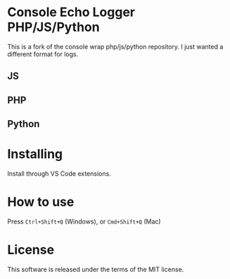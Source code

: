 # Console Echo Logger PHP/JS/Python

This is a fork of the console wrap php/js/python repository. I just wanted a different format for logs.

## JS

<!-- ![JS](https://github.com/Code-Elements/Console-Wrap-PHP-JS-Python/raw/HEAD/images/js.gif) -->

## PHP

<!-- ![PHP](https://github.com/Code-Elements/Console-Wrap-PHP-JS-Python/raw/HEAD/images/php.gif) -->

## Python

<!-- ![Python](https://github.com/Code-Elements/Console-Wrap-PHP-JS-Python/raw/HEAD/images/python.gif) -->

# Installing

Install through VS Code extensions.

# How to use

Press `Ctrl+Shift+Q` (Windows), or `Cmd+Shift+Q` (Mac)

# License

This software is released under the terms of the MIT license.
